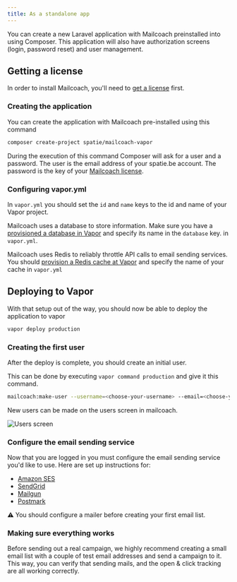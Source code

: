 ```yaml
---
title: As a standalone app
---
```


You can create a new Laravel application with Mailcoach preinstalled into using Composer. This application will also have authorization screens (login, password reset) and user management.

## Getting a license

In order to install Mailcoach, you'll need to [get a license](/docs/laravel-mailcoach/v4/general/getting-a-license) first.

### Creating the application

You can create the application with Mailcoach pre-installed using this command

```bash
composer create-project spatie/mailcoach-vapor
```

During the execution of this command Composer will ask for a user and a password. The user is the email address 
of your spatie.be account. The password is the key of your [Mailcoach license](/products/mailcoach).

### Configuring vapor.yml

In `vapor.yml` you should set the `id` and `name` keys to the id and name of your Vapor project.

Mailcoach uses a database to store information. Make sure you have a [provisioned a database in Vapor](https://docs.vapor.build/1.0/resources/databases.html#creating-databases) and specify its name in the `database` key. in `vapor.yml`.

Mailcoach uses Redis to reliably throttle API calls to email sending services.  You should [provision a Redis cache at Vapor](https://docs.vapor.build/1.0/resources/caches.html#creating-caches) and specify the name of your cache in `vapor.yml`

## Deploying to Vapor

With that setup out of the way, you should now be able to deploy the application to vapor

```bash
vapor deploy production
```

### Creating the first user

After the deploy is complete, you should create an initial user.

This can be done by executing `vapor command production` and give it this command.

```bash
mailcoach:make-user --username=<choose-your-username> --email=<choose-your-email>  --password=<choose-your-password> 
```

New users can be made on the users screen in mailcoach.

![Users screen](/images/docs/v4/getting-started/users.png)

### Configure the email sending service

Now that you are logged in you must configure the email sending service you'd like to use. Here are set up instructions for:

- [Amazon SES](/docs/laravel-mailcoach/v4/configuring-mail-providers/amazon-ses)
- [SendGrid](/docs/laravel-mailcoach/v4/configuring-mail-providers/sendgrid)
- [Mailgun](/docs/laravel-mailcoach/v4/configuring-mail-providers/mailgun)
- [Postmark](/docs/laravel-mailcoach/v4/configuring-mail-providers/postmark)

⚠️ You should configure a mailer before creating your first email list.

### Making sure everything works

Before sending out a real campaign, we highly recommend creating a small email list with a couple of test email addresses and send a campaign to it. This way, you can verify that sending mails, and the open & click tracking are all working correctly.
